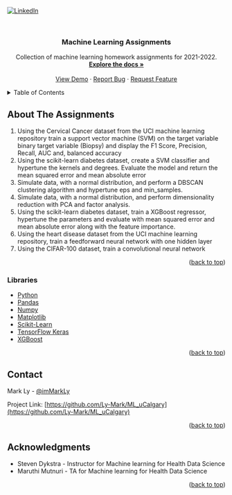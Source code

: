<div id="top"></div>
<!--
*** Thanks for checking out the Best-README-Template. If you have a suggestion
*** that would make this better, please fork the repo and create a pull request
*** or simply open an issue with the tag "enhancement".
*** Don't forget to give the project a star!
*** Thanks again! Now go create something AMAZING! :D
-->



<!-- PROJECT SHIELDS -->
<!--
*** I'm using markdown "reference style" links for readability.
*** Reference links are enclosed in brackets [ ] instead of parentheses ( ).
*** See the bottom of this document for the declaration of the reference variables
*** for contributors-url, forks-url, etc. This is an optional, concise syntax you may use.
*** https://www.markdownguide.org/basic-syntax/#reference-style-links
-->
[![LinkedIn][linkedin-shield]][linkedin-url]



<!-- PROJECT LOGO -->
<br />
<div align="center">
  <a href="https://github.com/Ly-Mark/ML_uCalgary">
  </a>

<h3 align="center">Machine Learning Assignments</h3>

  <p align="center">
    Collection of machine learning homework assignments for 2021-2022.
    <br />
    <a href="https://github.com/Ly-Mark/ML_uCalgary"><strong>Explore the docs »</strong></a>
    <br />
    <br />
    <a href="https://github.com/Ly-Mark/ML_uCalgary">View Demo</a>
    ·
    <a href="https://github.com/Ly-Mark/ML_uCalgary/issues">Report Bug</a>
    ·
    <a href="https://github.com/Ly-Mark/ML_uCalgary/issues">Request Feature</a>
  </p>
</div>



<!-- TABLE OF CONTENTS -->
<details>
  <summary>Table of Contents</summary>
  <ol>
    <li>
      <a href="#about-the-project">About The Project</a>
      <ul>
        <li><a href="#built-with">Libraries</a></li>
      </ul>
    </li>
    <li><a href="#contact">Contact</a></li>
    <li><a href="#acknowledgments">Acknowledgments</a></li>
  </ol>
</details>



<!-- ABOUT THE PROJECT -->
## About The Assignments
1. Using the Cervical Cancer dataset from the UCI machine learning repository train a support vector machine (SVM) 
   on the target variable binary target variable (Biopsy) and display the F1 Score, Precision, Recall, AUC and, 
   balanced accuracy
2. Using the scikit-learn diabetes dataset, create a SVM classifier and hypertune the kernels and degrees. Evaluate 
   the model and return the mean squared error and mean absolute error 
3. Simulate data, with a normal distribution, and perform a DBSCAN clustering algorithm and hypertune eps and 
   min_samples. 
4. Simulate data, with a normal distribution, and perform dimensionality reduction with PCA and factor analysis.
5. Using the scikit-learn diabetes dataset, train a XGBoost regressor, hypertune the parameters and evaluate with 
   mean squared error and mean absolute error along with the feature importance.
6. Using the heart disease dataset from the UCI machine learning repository, train a feedforward neural network with 
   one hidden layer
7. Using the CIFAR-100 dataset, train a convolutional neural network

<p align="right">(<a href="#top">back to top</a>)</p>



### Libraries

* [Python](https://www.python.org/)
* [Pandas](https://pandas.pydata.org/)
* [Numpy](https://numpy.org/)
* [Matplotlib](https://matplotlib.org/)
* [Scikit-Learn](https://scikit-learn.org/)
* [TensorFlow Keras](https://www.tensorflow.org/api_docs/python/tf/keras)
* [XGBoost](https://xgboost.ai/)

<p align="right">(<a href="#top">back to top</a>)</p>


<!-- CONTACT -->
## Contact

Mark Ly - [@imMarkLy](https://twitter.com/imMarkLy)

Project Link: [https://github.com/Ly-Mark/ML_uCalgary](https://github.com/Ly-Mark/ML_uCalgary)

<p align="right">(<a href="#top">back to top</a>)</p>



<!-- ACKNOWLEDGMENTS -->
## Acknowledgments

* Steven Dykstra - Instructor for Machine learning for Health Data Science
* Maruthi Mutnuri - TA for Machine learning for Health Data Science


<p align="right">(<a href="#top">back to top</a>)</p>



<!-- MARKDOWN LINKS & IMAGES -->
<!-- https://www.markdownguide.org/basic-syntax/#reference-style-links -->
[contributors-shield]: https://img.shields.io/github/contributors/Ly-Mark/ML_uCalgary.svg?style=for-the-badge
[contributors-url]: https://github.com/Ly-Mark/ML_uCalgary/graphs/contributors
[forks-shield]: https://img.shields.io/github/forks/Ly-Mark/ML_uCalgary.svg?style=for-the-badge
[forks-url]: https://github.com/Ly-Mark/ML_uCalgary/network/members
[stars-shield]: https://img.shields.io/github/stars/Ly-Mark/ML_uCalgary.svg?style=for-the-badge
[stars-url]: https://github.com/Ly-Mark/ML_uCalgary/stargazers
[issues-shield]: https://img.shields.io/github/issues/Ly-Mark/ML_uCalgary.svg?style=for-the-badge
[issues-url]: https://github.com/Ly-Mark/ML_uCalgary/issues
[license-shield]: https://img.shields.io/github/license/Ly-Mark/ML_uCalgary.svg?style=for-the-badge
[license-url]: https://github.com/Ly-Mark/ML_uCalgary/blob/master/LICENSE.txt
[linkedin-shield]: https://img.shields.io/badge/-LinkedIn-black.svg?style=for-the-badge&logo=linkedin&colorB=555
[linkedin-url]: https://linkedin.com/in/mark-ly
[product-screenshot]: images/screenshot.png
